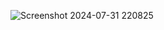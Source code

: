 ![Screenshot 2024-07-31 220825](https://github.com/user-attachments/assets/273ac554-0a8c-47dc-a35e-673ac14741a3)
